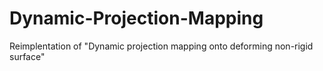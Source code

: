 # Dynamic-Projection-Mapping
Reimplentation of "Dynamic projection mapping onto deforming non-rigid surface"
